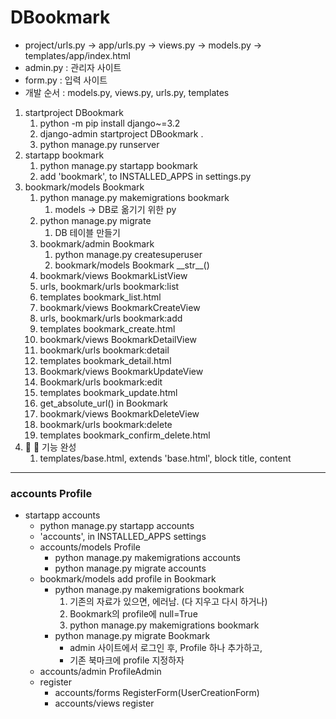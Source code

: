 # DBookmark
- project/urls.py -> app/urls.py -> views.py -> models.py -> templates/app/index.html
- admin.py : 관리자 사이트
- form.py : 입력 사이트
- 개발 순서 : models.py, views.py, urls.py, templates
1. startproject DBookmark
   1. python -m pip install django~=3.2
   2. django-admin startproject DBookmark .
   3. python manage.py runserver
2. startapp bookmark
   1. python manage.py startapp bookmark
   2. add 'bookmark', to INSTALLED_APPS in settings.py
3. bookmark/models Bookmark
   1. python manage.py makemigrations bookmark
      1. models -> DB로 옮기기 위한 py
   2. python manage.py migrate
      1. DB 테이블 만들기
   3. bookmark/admin Bookmark
      1. python manage.py createsuperuser
      2. bookmark/models Bookmark \_\_str__()
   4. bookmark/views BookmarkListView
   5. urls, bookmark/urls bookmark:list
   6. templates bookmark_list.html
   7. bookmark/views BookmarkCreateView
   8. urls, bookmark/urls bookmark:add
   9. templates bookmark_create.html
   10. bookmark/views BookmarkDetailView
   11. bookmark/urls bookmark:detail
   12. templates bookmark_detail.html
   13. Bookmark/views BookmarkUpdateView
   14. Bookmark/urls bookmark:edit
   15. templates bookmark_update.html
   16. get_absolute_url() in Bookmark
   17. bookmark/views BookmarkDeleteView
   18. bookmark/urls bookmark:delete
   19. templates bookmark_confirm_delete.html
4. 💨 💯 기능 완성
   1. templates/base.html, extends 'base.html', block title, content
---
### accounts Profile
- startapp accounts
   - python manage.py startapp accounts
   - 'accounts', in INSTALLED_APPS settings
   - accounts/models Profile
     - python manage.py makemigrations accounts
     - python manage.py migrate accounts
   - bookmark/models add profile in Bookmark
     - python manage.py makemigrations bookmark
       1. 기존의 자료가 있으면, 에러남. (다 지우고 다시 하거나)
       2. Bookmark의 profile에 null=True
       3. python manage.py makemigrations bookmark
     - python manage.py migrate Bookmark
       - admin 사이트에서 로그인 후, Profile 하나 추가하고,
       - 기존 북마크에 profile 지정하자
   - accounts/admin ProfileAdmin
   - register
     - accounts/forms RegisterForm(UserCreationForm)
     - accounts/views register